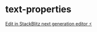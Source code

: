 # text-properties

[Edit in StackBlitz next generation editor ⚡️](https://stackblitz.com/~/github.com/Sweathadharan/text-properties)